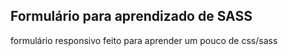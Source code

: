 ## Formulário para aprendizado de SASS

formulário responsivo feito para aprender um pouco de css/sass 

<img href='https://ibb.co/YdXQw5C'>
<img href='https://ibb.co/YdXQw5C'>
